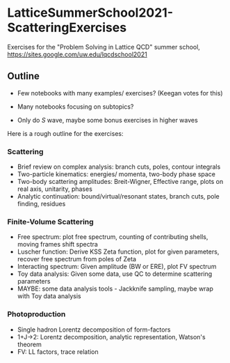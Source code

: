 # LatticeSummerSchool2021-ScatteringExercises

Exercises for the "Problem Solving in Lattice QCD" summer school, 
https://sites.google.com/uw.edu/lqcdschool2021


## Outline

* Few notebooks with many examples/ exercises? (Keegan votes for this)
* Many notebooks focusing on subtopics?

* Only do $S$ wave, maybe some bonus exercises in higher waves

Here is a rough outline for the exercises:
### Scattering
* Brief review on complex analysis: branch cuts, poles, contour integrals
* Two-particle kinematics: energies/ momenta, two-body phase space
* Two-body scattering amplitudes: Breit-Wigner, Effective range, plots on real axis, unitarity, phases
* Analytic continuation: bound/virtual/resonant states, branch cuts, pole finding, residues

### Finite-Volume Scattering
* Free spectrum: plot free spectrum, counting of contributing shells, moving frames shift spectra
* Luscher function: Derive KSS Zeta function, plot for given parameters, recover free spectrum from poles of Zeta
* Interacting spectrum: Given amplitude (BW or ERE), plot FV spectrum
* Toy data analysis: Given some data, use QC to determine scattering parameters
* MAYBE: some data analysis tools - Jackknife sampling, maybe wrap with Toy data analysis

### Photoproduction
* Single hadron Lorentz decomposition of form-factors
* 1+J->2: Lorentz decomposition, analytic representation, Watson's theorem
* FV: LL factors, trace relation